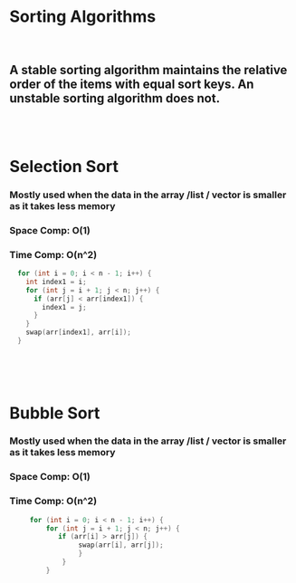 # Sorting Algorithms
<br>

## A stable sorting algorithm maintains the relative order of the items with equal sort keys. An unstable sorting algorithm does not.
<br>
<br>

# Selection Sort

### Mostly used when the data in the array /list / vector is smaller as it takes less memory 
### Space Comp: O(1)
### Time Comp: O(n^2)
```cpp
  for (int i = 0; i < n - 1; i++) {
    int index1 = i;
    for (int j = i + 1; j < n; j++) {
      if (arr[j] < arr[index1]) {
        index1 = j;
      }
    }
    swap(arr[index1], arr[i]);
  }
```
##
<br>
<br>

# Bubble Sort

### Mostly used when the data in the array /list / vector is smaller as it takes less memory 
### Space Comp: O(1)
### Time Comp: O(n^2)


```cpp
     for (int i = 0; i < n - 1; i++) {
         for (int j = i + 1; j < n; j++) {
            if (arr[i] > arr[j]) {
                 swap(arr[i], arr[j]);
                 }
             }
         }
```